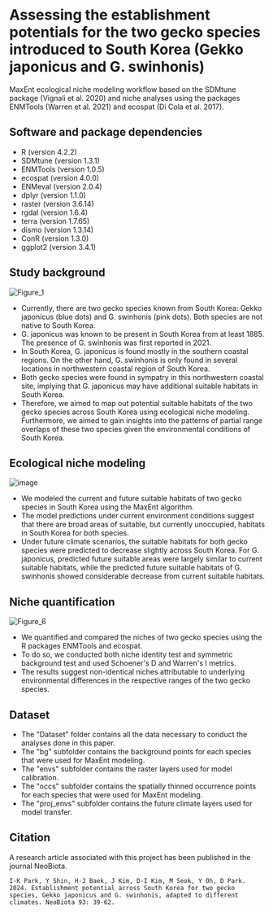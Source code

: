 # Assessing the establishment potentials for the two gecko species introduced to South Korea (Gekko japonicus and G. swinhonis)
MaxEnt ecological niche modeling workflow based on the SDMtune package (Vignali et al. 2020) and niche analyses using the packages ENMTools (Warren et al. 2021) and ecospat (Di Cola et al. 2017).

## Software and package dependencies
- R (version 4.2.2)
- SDMtune (version 1.3.1)
- ENMTools (version 1.0.5)
- ecospat (version 4.0.0)
- ENMeval (version 2.0.4)
- dplyr (version 1.1.0)
- raster (version 3.6.14)
- rgdal (version 1.6.4)
- terra (version 1.7.65)
- dismo (version 1.3.14)
- ConR (version 1.3.0)
- ggplot2 (version 3.4.1)

## Study background
![Figure_1](https://github.com/yucheols/Gekko/assets/85914125/7687a0a5-a940-4038-b85c-b759949b2af6)

- Currently, there are two gecko species known from South Korea: Gekko japonicus (blue dots) and G. swinhonis (pink dots). Both species are not native to South Korea.
- G. japonicus was known to be present in South Korea from at least 1885. The presence of G. swinhonis was first reported in 2021.
- In South Korea, G. japonicus is found mostly in the southern coastal regions. On the other hand, G. swinhonis is only found in several locations in northwestern coastal region of South Korea.
- Both gecko species were found in sympatry in this northwestern coastal site, implying that G. japonicus may have additional suitable habitats in South Korea.
- Therefore, we aimed to map out potential suitable habitats of the two gecko species across South Korea using ecological niche modeling. Furthermore, we aimed to gain insights into the patterns of partial range overlaps of these two species given the environmental conditions of South Korea.  

## Ecological niche modeling
![image](https://github.com/yucheols/Gekko/assets/85914125/3ccb9d09-bdfa-484d-a5d6-dbfa1ced0c70)

- We modeled the current and future suitable habitats of two gecko species in South Korea using the MaxEnt algorithm.
- The model predictions under current environment conditions suggest that there are broad areas of suitable, but currently unoccupied, habitats in South Korea for both species.
- Under future climate scenarios, the suitable habitats for both gecko species were predicted to decrease slightly across South Korea. For G. japonicus, predicted future suitable areas were largely similar to current suitable habitats, while the predicted future suitable habitats of G. swinhonis showed considerable decrease from current suitable habitats.  

## Niche quantification
![Figure_6](https://github.com/yucheols/Gekko/assets/85914125/81b89675-745e-4280-9395-4ffe22cde992)

- We quantified and compared the niches of two gecko species using the R packages ENMTools and ecospat.
- To do so, we conducted both niche identity test and symmetric background test and used Schoener's D and Warren's I metrics.
- The results suggest non-identical niches attributable to underlying environmental differences in the respective ranges of the two gecko species.

## Dataset
- The "Dataset" folder contains all the data necessary to conduct the analyses done in this paper.
- The "bg" subfolder contains the background points for each species that were used for MaxEnt modeling.
- The "envs" subfolder contains the raster layers used for model calibration.
- The "occs" subfolder contains the spatially thinned occurrence points for each species that were used for MaxEnt modeling.
- The "proj_envs" subfolder contains the future climate layers used for model transfer.

## Citation
A research article associated with this project has been published in the journal NeoBiota.

```
I-K Park, Y Shin, H-J Baek, J Kim, D-I Kim, M Seok, Y Oh, D Park. 2024. Establishment potential across South Korea for two gecko species, Gekko japonicus and G. swinhonis, adapted to different climates. NeoBiota 93: 39-62.
```
